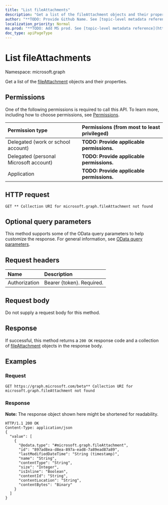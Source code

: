 ```yaml
---
title: "List fileAttachments"
description: "Get a list of the fileAttachment objects and their properties."
author: "**TODO: Provide Github Name. See [topic-level metadata reference](https://msgo.azurewebsites.net/add/document/guidelines/metadata.html#topic-level-metadata)**"
localization_priority: Normal
ms.prod: "**TODO: Add MS prod. See [topic-level metadata reference](https://msgo.azurewebsites.net/add/document/guidelines/metadata.html#topic-level-metadata)**"
doc_type: apiPageType
---
```


# List fileAttachments
Namespace: microsoft.graph

Get a list of the [fileAttachment](../resources/fileattachment.md) objects and their properties.

## Permissions
One of the following permissions is required to call this API. To learn more, including how to choose permissions, see [Permissions](/concepts/permissions-reference.md).

|Permission type|Permissions (from most to least privileged)|
|:---|:---|
|Delegated (work or school account)|**TODO: Provide applicable permissions.**|
|Delegated (personal Microsoft account)|**TODO: Provide applicable permissions.**|
|Application|**TODO: Provide applicable permissions.**|

## HTTP request

<!-- {
  "blockType": "ignored"
}
-->
``` http
GET ** Collection URI for microsoft.graph.fileAttachment not found
```

## Optional query parameters
This method supports some of the OData query parameters to help customize the response. For general information, see [OData query parameters](/graph/query-parameters).

## Request headers
|Name|Description|
|:---|:---|
|Authorization|Bearer {token}. Required.|

## Request body
Do not supply a request body for this method.

## Response

If successful, this method returns a `200 OK` response code and a collection of [fileAttachment](../resources/fileattachment.md) objects in the response body.

## Examples

### Request
<!-- {
  "blockType": "request",
  "name": "get_fileattachment"
}
-->
``` http
GET https://graph.microsoft.com/beta** Collection URI for microsoft.graph.fileAttachment not found
```


### Response
**Note:** The response object shown here might be shortened for readability.
<!-- {
  "blockType": "response",
  "truncated": true,
  "@odata.type": "collection(microsoft.graph.fileattachment)"
}
-->
``` http
HTTP/1.1 200 OK
Content-Type: application/json
{
  "value": [
    {
      "@odata.type": "#microsoft.graph.fileAttachment",
      "id": "897ad8ea-d8ea-897a-ead8-7a89ead87a89",
      "lastModifiedDateTime": "String (timestamp)",
      "name": "String",
      "contentType": "String",
      "size": "Integer",
      "isInline": "Boolean",
      "contentId": "String",
      "contentLocation": "String",
      "contentBytes": "Binary"
    }
  ]
}
```

